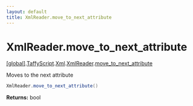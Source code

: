 ```yaml
---
layout: default
title: XmlReader.move_to_next_attribute
---
```


# XmlReader.move_to_next_attribute

[\[global\]]({{site.baseurl}}/docs/).[TaffyScript]({{site.baseurl}}/docs/TaffyScript/).[Xml]({{site.baseurl}}/docs/TaffyScript/Xml/).[XmlReader]({{site.baseurl}}/docs/TaffyScript/Xml/XmlReader/).[move_to_next_attribute]({{site.baseurl}}/docs/TaffyScript/Xml/XmlReader/move_to_next_attribute/)

Moves to the next attribute

```cs
XmlReader.move_to_next_attribute()
```

**Returns:** bool
